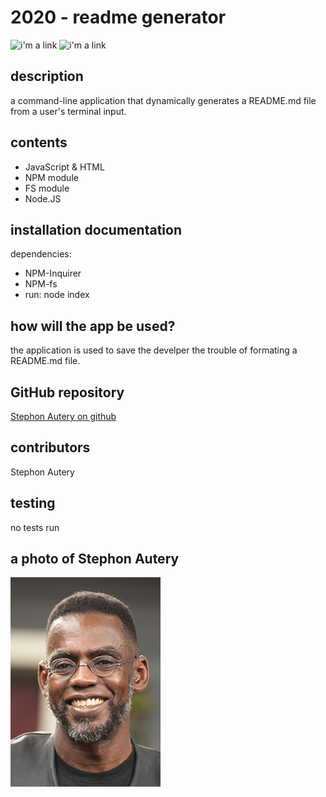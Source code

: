 # 2020 - readme generator 
 ![i'm a link](https://img.shields.io/badge/Stephon_Autery-let's_begin_here_...-goldenrod.svg) ![i'm a link](https://img.shields.io/badge/license-MIT-blue.svg) 
 ## description 
 a command-line application that dynamically generates a README.md file from a user's terminal input. 
 ## contents 
  
 - JavaScript & HTML 
 - NPM module 
 - FS module 
 - Node.JS 
 ## installation documentation 
 dependencies: 
 - NPM-Inquirer 
 - NPM-fs 
 - run: node index 
 ## how will the app be used? 
  
 the application is used to save the develper the trouble of formating a README.md file.  
 ## GitHub repository 
 [Stephon Autery on github](https://github.com/StephonAutery/2020-readme-generator) 
 ## contributors 
 Stephon Autery 
 ## testing 
 no tests run 
 
 
 ## a photo of Stephon Autery 
 
 
 ![i'm a link](./images/stephon-headshot-garden.jpg)